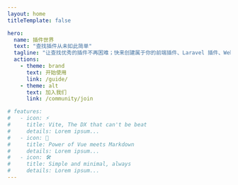 ```yaml
---
layout: home
titleTemplate: false

hero:
  name: 插件世界
  text: "查找插件从未如此简单"
  tagline: "让查找优秀的插件不再困难；快来创建属于你的前端插件、Laravel 插件、Webman 插件、小程序插件、PicGO 插件"
  actions:
    - theme: brand
      text: 开始使用
      link: /guide/
    - theme: alt
      text: 加入我们
      link: /community/join

# features:
#   - icon: ⚡️
#     title: Vite, The DX that can't be beat
#     details: Lorem ipsum...
#   - icon: 🖖
#     title: Power of Vue meets Markdown
#     details: Lorem ipsum...
#   - icon: 🛠️
#     title: Simple and minimal, always
#     details: Lorem ipsum...
---
```

